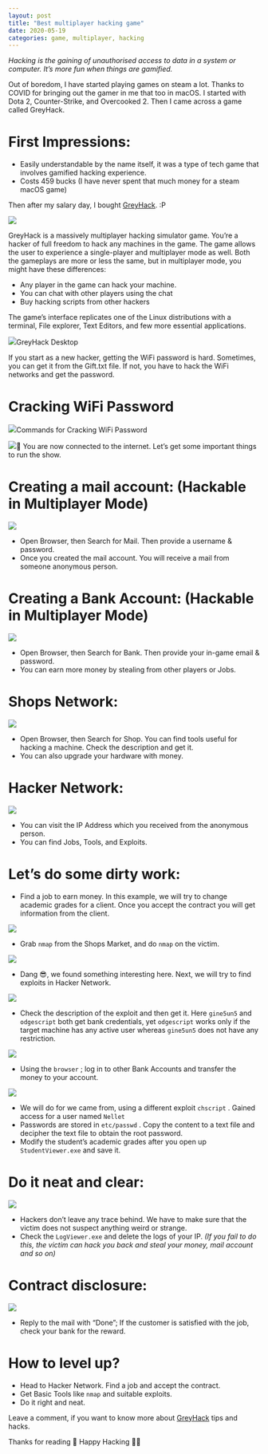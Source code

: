```yaml
---
layout: post
title: "Best multiplayer hacking game"
date: 2020-05-19
categories: game, multiplayer, hacking
---
```


_Hacking is the gaining of unauthorised access to data in a system or computer. It’s more fun when things are gamified._

Out of boredom, I have started playing games on steam a lot. Thanks to COVID for bringing out the gamer in me that too in macOS. I started with Dota 2, Counter-Strike, and Overcooked 2. Then I came across a game called GreyHack.

# First Impressions:

- Easily understandable by the name itself, it was a type of tech game that involves gamified hacking experience.
- Costs 459 bucks (I have never spent that much money for a steam macOS game)

Then after my salary day, I bought [GreyHack](https://store.steampowered.com/app/605230/Grey_Hack/). :P

![](https://miro.medium.com/max/920/1*DeT-Cnpd4sa68B6uVHITQw.jpeg)

GreyHack is a massively multiplayer hacking simulator game. You’re a hacker of full freedom to hack any machines in the game. The game allows the user to experience a single-player and multiplayer mode as well. Both the gameplays are more or less the same, but in multiplayer mode, you might have these differences:

- Any player in the game can hack your machine.
- You can chat with other players using the chat
- Buy hacking scripts from other hackers

The game’s interface replicates one of the Linux distributions with a terminal, File explorer, Text Editors, and few more essential applications.

![](https://miro.medium.com/max/1400/1*9ylFAj3Si61aVeFNIHjV8Q.png)GreyHack Desktop

If you start as a new hacker, getting the WiFi password is hard. Sometimes, you can get it from the Gift.txt file. If not, you have to hack the WiFi networks and get the password.

# Cracking WiFi Password

![](https://miro.medium.com/max/1400/1*Ro9bBX0VbyCjmD7wXln3Ag.png)Commands for Cracking WiFi Password

![](https://miro.medium.com/max/1400/1*VVNZooftH4F8gSHyupTByw.png)🎉 You are now connected to the internet. Let’s get some important things to run the show.

# Creating a mail account: (Hackable in Multiplayer Mode)

![](https://miro.medium.com/max/1400/1*kqQVH-NbxuE8DRGGTvKxyw.png)

- Open Browser, then Search for Mail. Then provide a username & password.
- Once you created the mail account. You will receive a mail from someone anonymous person.

# Creating a Bank Account: (Hackable in Multiplayer Mode)

![](https://miro.medium.com/max/1400/1*rXJ-SGfIkSQl_1oMLIeNHA.png)

- Open Browser, then Search for Bank. Then provide your in-game email & password.
- You can earn more money by stealing from other players or Jobs.

# Shops Network:

![](https://miro.medium.com/max/1400/1*_bz3cVoYsGVNwrf-FlXAEQ.png)

- Open Browser, then Search for Shop. You can find tools useful for hacking a machine. Check the description and get it.
- You can also upgrade your hardware with money.

# Hacker Network:

![](https://miro.medium.com/max/1400/1*VhZKTy7uKxFFC2AFO-_kaA.png)

- You can visit the IP Address which you received from the anonymous person.
- You can find Jobs, Tools, and Exploits.

# Let’s do some dirty work:

- Find a job to earn money. In this example, we will try to change academic grades for a client. Once you accept the contract you will get information from the client.

![](https://miro.medium.com/max/1400/1*MnH4rJ9_MZpTA2UdjfUiBg.png)

- Grab `nmap` from the Shops Market, and do `nmap` on the victim.

![](https://miro.medium.com/max/1400/1*2uP8XlCcZVn6qwoqdZ0vJg.png)

- Dang 😎, we found something interesting here. Next, we will try to find exploits in Hacker Network.

![](https://miro.medium.com/max/1400/1*huDIlhl7dsortUziZh97UQ.png)

- Check the description of the exploit and then get it. Here `gine5un5` and `odgescript` both get bank credentials, yet `odgescript` works only if the target machine has any active user whereas `gine5un5` does not have any restriction.

![](https://miro.medium.com/max/1400/1*KS6fbpvNbb_QnCmnB1wkjg.png)

- Using the `browser` ; log in to other Bank Accounts and transfer the money to your account.

![](https://miro.medium.com/max/1400/1*6WImtwwfIBfKTdqrF3SycQ.png)

- We will do for we came from, using a different exploit `chscript` . Gained access for a user named `Nellet`
- Passwords are stored in `etc/passwd` . Copy the content to a text file and decipher the text file to obtain the root password.
- Modify the student’s academic grades after you open up `StudentViewer.exe` and save it.

# Do it neat and clear:

![](https://miro.medium.com/max/1400/1*tlUzViHpCc-YypGhXtUeFg.png)

- Hackers don’t leave any trace behind. We have to make sure that the victim does not suspect anything weird or strange.
- Check the `LogViewer.exe` and delete the logs of your IP. _(If you fail to do this, the victim can hack you back and steal your money, mail account and so on)_

# Contract disclosure:

![](https://miro.medium.com/max/1400/1*Wrt4DUGrVC4kcGfToF0_mQ.png)

- Reply to the mail with “Done”; If the customer is satisfied with the job, check your bank for the reward.

# How to level up?

- Head to Hacker Network. Find a job and accept the contract.
- Get Basic Tools like `nmap` and suitable exploits.
- Do it right and neat.

Leave a comment, if you want to know more about [GreyHack](https://store.steampowered.com/app/605230/Grey_Hack/) tips and hacks.

Thanks for reading 👋 Happy Hacking 👨‍💻
